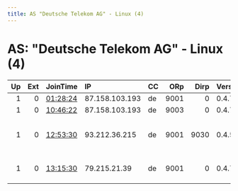 ```yaml
---
title: AS "Deutsche Telekom AG" - Linux (4)
---
```


# AS: "Deutsche Telekom AG" - Linux (4)

|   Up |   Ext | JoinTime                                                                                              | IP             | CC   |   ORp |   Dirp | Version   | Contact                      | Nickname        |   eFamMembers |
|-----:|------:|:------------------------------------------------------------------------------------------------------|:---------------|:-----|------:|-------:|:----------|:-----------------------------|:----------------|--------------:|
|    1 |     0 | [01:28:24](https://nusenu.github.io/OrNetStats/w/relay/6E73343418E52CDE4DDC14E550C9D4EF9D33D2E0.html) | 87.158.103.193 | de   |  9001 |      0 | 0.4.7.10  | None                         | ServerAnoynmous |             1 |
|    1 |     0 | [10:46:22](https://nusenu.github.io/OrNetStats/w/relay/E8E3D1CA2AB6D446AC973AF3B5BA31411E71BB08.html) | 87.158.103.193 | de   |  9003 |      0 | 0.4.7.10  | None                         | AnonymousLover  |             1 |
|    1 |     0 | [12:53:30](https://nusenu.github.io/OrNetStats/w/relay/4721AFABDBE29512A47A998E683A3EEACD1446A7.html) | 93.212.36.215  | de   |  9001 |   9030 | 0.4.5.10  | Random Person &lt;info AT fo | TuxFury         |             1 |
|    1 |     0 | [13:15:30](https://nusenu.github.io/OrNetStats/w/relay/EF04C2BE9CF566DBCCBB683F7D060FC485A50391.html) | 79.215.21.39   | de   |  9001 |      0 | 0.4.7.10  | jetitorrelay AT mailbox d    | JetiTorRelay    |             1 |
